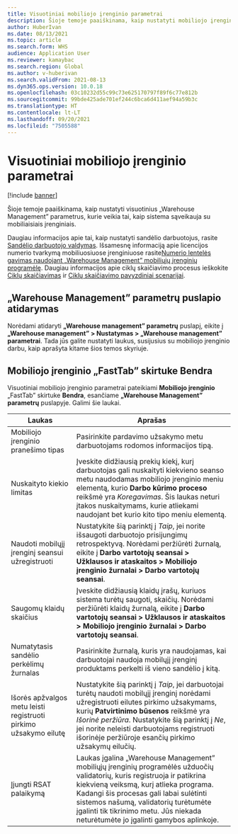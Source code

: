 ```yaml
---
title: Visuotiniai mobiliojo įrenginio parametrai
description: Šioje temoje paaiškinama, kaip nustatyti mobiliojo įrenginio parametrus „Warehouse management” parametrų puslapyje.
author: HuberIvan
ms.date: 08/13/2021
ms.topic: article
ms.search.form: WHS
audience: Application User
ms.reviewer: kamaybac
ms.search.region: Global
ms.author: v-huberivan
ms.search.validFrom: 2021-08-13
ms.dyn365.ops.version: 10.0.18
ms.openlocfilehash: 03c10232d55c99c73e625170797f89f6c77e812b
ms.sourcegitcommit: 99bde425ade701ef244c6bca6d411aef94a59b3c
ms.translationtype: HT
ms.contentlocale: lt-LT
ms.lasthandoff: 09/20/2021
ms.locfileid: "7505588"
---
```

# <a name="global-mobile-device-parameters"></a>Visuotiniai mobiliojo įrenginio parametrai

[!include [banner](../includes/banner.md)]

Šioje temoje paaiškinama, kaip nustatyti visuotinius „Warehouse Management” parametrus, kurie veikia tai, kaip sistema sąveikauja su mobiliaisiais įrenginiais.

Daugiau informacijos apie tai, kaip nustatyti sandėlio darbuotojus, rasite [Sandėlio darbuotojo valdymas](manage-warehouse-workers.md). Išsamesnę informaciją apie licencijos numerio tvarkymą mobiliuosiuose įrenginiuose rasite[Numerio lentelės gavimas naudojant „Warehouse Management” mobiliųjų įrenginių programėlę](warehousing-mobile-device-app-license-plate-receiving.md). Daugiau informacijos apie ciklų skaičiavimo procesus ieškokite [Ciklų skaičiavimas](cycle-counting.md) ir [Ciklų skaičiavimo pavyzdiniai scenarijai](cycle-counting-scenarios.md).

## <a name="open-the-warehouse-management-parameters-page"></a>„Warehouse Management” parametrų puslapio atidarymas

Norėdami atidaryti **„Warehouse management” parametrų** puslapį, eikite į **„Warehouse management” \> Nustatymas \> „Warehouse management” parametrai**. Tada jūs galite nustatyti laukus, susijusius su mobiliojo įrenginio darbu, kaip aprašyta kitame šios temos skyriuje.

## <a name="mobile-device-fasttab-on-the-general-tab"></a>Mobiliojo įrenginio „FastTab” skirtuke Bendra

Visuotiniai mobiliojo įrenginio parametrai pateikiami **Mobiliojo įrenginio** „FastTab” skirtuke **Bendra**, esančiame **„Warehouse Management” parametrų** puslapyje. Galimi šie laukai.

| Laukas | Aprašas |
|---|---|
| Mobiliojo įrenginio pranešimo tipas | Pasirinkite pardavimo užsakymo metu darbuotojams rodomos informacijos tipą. |
| Nuskaityto kiekio limitas | Įveskite didžiausią prekių kiekį, kurį darbuotojas gali nuskaityti kiekvieno seanso metu naudodamas mobiliojo įrenginio meniu elementą, kurio **Darbo kūrimo proceso** reikšmė yra *Koregavimas*. Šis laukas neturi įtakos nuskaitymams, kurie atliekami naudojant bet kurio kito tipo meniu elementą. |
| Naudoti mobilųjį įrenginį seansui užregistruoti | Nustatykite šią parinktį į *Taip*, jei norite išsaugoti darbuotojo prisijungimų retrospektyvą. Norėdami peržiūrėti žurnalą, eikite į **Darbo vartotojų seansai \> Užklausos ir ataskaitos \> Mobiliojo įrenginio žurnalai \> Darbo vartotojų seansai**. |
| Saugomų klaidų skaičius | Įveskite didžiausią klaidų įrašų, kuriuos sistema turėtų saugoti, skaičių. Norėdami peržiūrėti klaidų žurnalą, eikite į **Darbo vartotojų seansai \> Užklausos ir ataskaitos \> Mobiliojo įrenginio žurnalai \> Darbo vartotojų seansai**. |
| Numatytasis sandėlio perkėlimų žurnalas | Pasirinkite žurnalą, kuris yra naudojamas, kai darbuotojai naudoja mobilųjį įrenginį produktams perkelti iš vieno sandėlio į kitą. |
| Išorės apžvalgos metu leisti registruoti pirkimo užsakymo eilutę | Nustatykite šią parinktį į *Taip*, jei darbuotojai turėtų naudoti mobilųjį įrenginį norėdami užregistruoti eilutes pirkimo užsakymams, kurių **Patvirtinimo būsenos** reikšmė yra *Išorinė peržiūra*. Nustatykite šią parinktį į *Ne*, jei norite neleisti darbuotojams registruoti išorinėje peržiūroje esančių pirkimo užsakymų eilučių. |
| Įjungti RSAT palaikymą | Laukas įgalina „Warehouse Management” mobiliųjų įrenginių programėlės užduočių validatorių, kuris registruoja ir patikrina kiekvieną veiksmą, kurį atlieka programa. Kadangi šis procesas gali labai sulėtinti sistemos našumą, validatorių turėtumėte įgalinti tik tikrinimo metu. Jūs niekada neturėtumėte jo įgalinti gamybos aplinkoje. |
